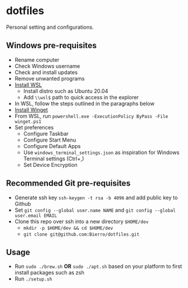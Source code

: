 # dotfiles
Personal setting and configurations.

## Windows pre-requisites
* Rename computer
* Check Windows username
* Check and install updates
* Remove unwanted programs
* [Install WSL](https://docs.microsoft.com/en-us/windows/wsl/install-win10)
    * Install distro such as Ubuntu 20.04
    * Add `\\wsl$` path to quick access in the explorer
* In WSL, follow the steps outlined in the paragraphs below
* [Install Winget](https://docs.microsoft.com/en-us/windows/package-manager/winget/)
* From WSL, run `powershell.exe -ExecutionPolicy ByPass -File winget.ps1`
* Set preferences
    * Configure Taskbar
    * Configure Start Menu
    * Configure Default Apps 
    * Use `windows_terminal_settings.json` as inspiration for Windows Terminal settings (Ctrl+,)
    * Set Device Encryption


## Recommended Git pre-requisites
* Generate ssh key `ssh-keygen -t rsa -b 4096` and add public key to Github
* Set `git config --global user.name NAME` and `git config --global user.email EMAIL`
* Clone this repo over ssh into a new directory `$HOME/dev` 
    * `mkdir -p $HOME/dev && cd $HOME/dev`
    * `git clone git@github.com:Bierro/dotfiles.git`

## Usage
* Run `sudo ./brew.sh` **OR** `sudo ./apt.sh` based on your platform to first install packages such as zsh
* Run `./setup.sh`


